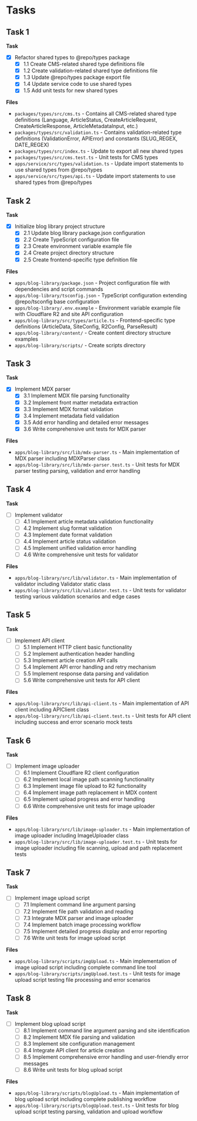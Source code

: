 # Tasks

## Task 1

**Task**

- [x] Refactor shared types to @repo/types package
  - [x] 1.1 Create CMS-related shared type definitions file
  - [x] 1.2 Create validation-related shared type definitions file
  - [x] 1.3 Update @repo/types package export file
  - [x] 1.4 Update service code to use shared types
  - [x] 1.5 Add unit tests for new shared types

**Files**

- `packages/types/src/cms.ts` - Contains all CMS-related shared type definitions (Language, ArticleStatus, CreateArticleRequest, CreateArticleResponse, ArticleMetadataInput, etc.)
- `packages/types/src/validation.ts` - Contains validation-related type definitions (ValidationError, APIError) and constants (SLUG_REGEX, DATE_REGEX)
- `packages/types/src/index.ts` - Update to export all new shared types
- `packages/types/src/cms.test.ts` - Unit tests for CMS types
- `apps/service/src/types/validation.ts` - Update import statements to use shared types from @repo/types
- `apps/service/src/types/api.ts` - Update import statements to use shared types from @repo/types

## Task 2

**Task**

- [x] Initialize blog library project structure
  - [x] 2.1 Update blog library package.json configuration
  - [x] 2.2 Create TypeScript configuration file
  - [x] 2.3 Create environment variable example file
  - [x] 2.4 Create project directory structure
  - [x] 2.5 Create frontend-specific type definition file

**Files**

- `apps/blog-library/package.json` - Project configuration file with dependencies and script commands
- `apps/blog-library/tsconfig.json` - TypeScript configuration extending @repo/tsconfig base configuration
- `apps/blog-library/.env.example` - Environment variable example file with Cloudflare R2 and site API configuration
- `apps/blog-library/src/types/article.ts` - Frontend-specific type definitions (ArticleData, SiteConfig, R2Config, ParseResult)
- `apps/blog-library/content/` - Create content directory structure examples
- `apps/blog-library/scripts/` - Create scripts directory

## Task 3

**Task**

- [x] Implement MDX parser
  - [x] 3.1 Implement MDX file parsing functionality
  - [x] 3.2 Implement front matter metadata extraction
  - [x] 3.3 Implement MDX format validation
  - [x] 3.4 Implement metadata field validation
  - [x] 3.5 Add error handling and detailed error messages
  - [x] 3.6 Write comprehensive unit tests for MDX parser

**Files**

- `apps/blog-library/src/lib/mdx-parser.ts` - Main implementation of MDX parser including MDXParser class
- `apps/blog-library/src/lib/mdx-parser.test.ts` - Unit tests for MDX parser testing parsing, validation and error handling

## Task 4

**Task**

- [ ] Implement validator
  - [ ] 4.1 Implement article metadata validation functionality
  - [ ] 4.2 Implement slug format validation
  - [ ] 4.3 Implement date format validation
  - [ ] 4.4 Implement article status validation
  - [ ] 4.5 Implement unified validation error handling
  - [ ] 4.6 Write comprehensive unit tests for validator

**Files**

- `apps/blog-library/src/lib/validator.ts` - Main implementation of validator including Validator static class
- `apps/blog-library/src/lib/validator.test.ts` - Unit tests for validator testing various validation scenarios and edge cases

## Task 5

**Task**

- [ ] Implement API client
  - [ ] 5.1 Implement HTTP client basic functionality
  - [ ] 5.2 Implement authentication header handling
  - [ ] 5.3 Implement article creation API calls
  - [ ] 5.4 Implement API error handling and retry mechanism
  - [ ] 5.5 Implement response data parsing and validation
  - [ ] 5.6 Write comprehensive unit tests for API client

**Files**

- `apps/blog-library/src/lib/api-client.ts` - Main implementation of API client including APIClient class
- `apps/blog-library/src/lib/api-client.test.ts` - Unit tests for API client including success and error scenario mock tests

## Task 6

**Task**

- [ ] Implement image uploader
  - [ ] 6.1 Implement Cloudflare R2 client configuration
  - [ ] 6.2 Implement local image path scanning functionality
  - [ ] 6.3 Implement image file upload to R2 functionality
  - [ ] 6.4 Implement image path replacement in MDX content
  - [ ] 6.5 Implement upload progress and error handling
  - [ ] 6.6 Write comprehensive unit tests for image uploader

**Files**

- `apps/blog-library/src/lib/image-uploader.ts` - Main implementation of image uploader including ImageUploader class
- `apps/blog-library/src/lib/image-uploader.test.ts` - Unit tests for image uploader including file scanning, upload and path replacement tests

## Task 7

**Task**

- [ ] Implement image upload script
  - [ ] 7.1 Implement command line argument parsing
  - [ ] 7.2 Implement file path validation and reading
  - [ ] 7.3 Integrate MDX parser and image uploader
  - [ ] 7.4 Implement batch image processing workflow
  - [ ] 7.5 Implement detailed progress display and error reporting
  - [ ] 7.6 Write unit tests for image upload script

**Files**

- `apps/blog-library/scripts/imgUpload.ts` - Main implementation of image upload script including complete command line tool
- `apps/blog-library/scripts/imgUpload.test.ts` - Unit tests for image upload script testing file processing and error scenarios

## Task 8

**Task**

- [ ] Implement blog upload script
  - [ ] 8.1 Implement command line argument parsing and site identification
  - [ ] 8.2 Implement MDX file parsing and validation
  - [ ] 8.3 Implement site configuration management
  - [ ] 8.4 Integrate API client for article creation
  - [ ] 8.5 Implement comprehensive error handling and user-friendly error messages
  - [ ] 8.6 Write unit tests for blog upload script

**Files**

- `apps/blog-library/scripts/blogUpload.ts` - Main implementation of blog upload script including complete publishing workflow
- `apps/blog-library/scripts/blogUpload.test.ts` - Unit tests for blog upload script testing parsing, validation and upload workflow
